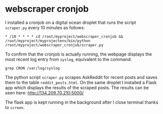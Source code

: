 # webscraper cronjob

I installed a cronjob on a digital ocean droplet that runs the script `scraper.py` every 10 minutes as follows:
```
* /10 * * * * cd /root/myproject/webscraper_cronjob && /root/myproject/myprojectenv/bin/python /root/myproject/webscraper_cronjob/scraper.py
```
To confirm that the cronjob is actually running, the webpage displays the most recent log entry from `syslog`, equivalent to the command:
```
grep CRON /var/log/syslog
```

The python script `scraper.py` scrapes AskReddit for recent posts and saves them to the table `reddit_posts.html`. On the same droplet I installed a Flask app which displays the results of the scraped posts. The results can be seen here: http://134.209.70.210:5000/

The flask app is kept running in the background after I close terminal thanks to `screen`.
